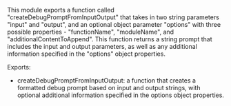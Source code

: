 This module exports a function called "createDebugPromptFromInputOutput" that takes in two string parameters "input" and "output", and an optional object parameter "options" with three possible properties - "functionName", "moduleName", and "additionalContentToAppend". This function returns a string prompt that includes the input and output parameters, as well as any additional information specified in the "options" object properties. 

Exports:
- createDebugPromptFromInputOutput: a function that creates a formatted debug prompt based on input and output strings, with optional additional information specified in the options object properties.